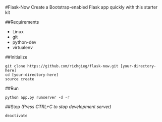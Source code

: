 #Flask-Now
Create a Bootstrap-enabled Flask app quickly with this starter kit


##Requirements
- Linux
- git
- python-dev
- virtualenv


##Initialize
```
git clone https://github.com/richgieg/flask-now.git [your-directory-here]
cd [your-directory-here]
source create
```


##Run
```
python app.py runserver -d -r
```


##Stop
*(Press CTRL+C to stop development server)*
```
deactivate
```
